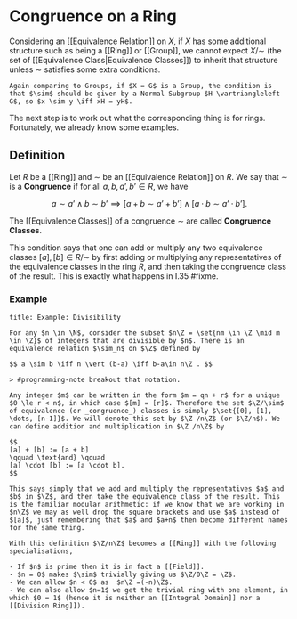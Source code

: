 # Congruence on a Ring

Considering an [[Equivalence Relation]] on $X$, if $X$ has some additional structure such as being a [[Ring]] or [[Group]], we cannot expect $X / \sim$ (the set of [[Equivalence Class|Equivalence Classes]]) to inherit that structure unless $\sim$ satisfies some extra conditions.

```ad-example
Again comparing to Groups, if $X = G$ is a Group, the condition is that $\sim$ should be given by a Normal Subgroup $H \vartriangleleft G$, so $x \sim y \iff xH = yH$.
```

The next step is to work out what the corresponding thing is for rings. Fortunately, we already know some examples.

## Definition

Let $R$ be a [[Ring]] and $\sim$ be an [[Equivalence Relation]] on $R$. We say that $\sim$ is a **Congruence** if for all $a, b, a’, b’ \in R$, we have

$$
a \sim a’ \land b \sim b’
\implies
[a + b \sim a’ + b’]
\land
[a \cdot b \sim a’ \cdot b’].
$$

The [[Equivalence Classes]] of a congruence $\sim$ are called **Congruence Classes**.

This condition says that one can add or multiply any two equivalence classes $[a], [b] \in R/\sim$ by first adding or multiplying any representatives of the equivalence classes in the ring $R$, and then taking the congruence class of the result. This is exactly what happens in I.35 #fixme.

### Example

```ad-example
title: Example: Divisibility

For any $n \in \N$, consider the subset $n\Z = \set{nm \in \Z \mid m \in \Z}$ of integers that are divisible by $n$. There is an equivalence relation $\sim_n$ on $\Z$ defined by

$$ a \sim b \iff n \vert (b-a) \iff b-a\in n\Z . $$

> #programming-note breakout that notation.

Any integer $m$ can be written in the form $m = qn + r$ for a unique $0 \le r < n$, in which case $[m] = [r]$. Therefore the set $\Z/\sim$ of equivalence (or _congruence_) classes is simply $\set{[0], [1], \dots, [n-1]}$. We will denote this set by $\Z /n\Z$ (or $\Z/n$). We can define addition and multiplication in $\Z /n\Z$ by

$$
[a] + [b] := [a + b]
\qquad \text{and} \qquad
[a] \cdot [b] := [a \cdot b].
$$

This says simply that we add and multiply the representatives $a$ and $b$ in $\Z$, and then take the equivalence class of the result. This is the familiar modular arithmetic: if we know that we are working in $n\Z$ we may as well drop the square brackets and use $a$ instead of $[a]$, just remembering that $a$ and $a+n$ then become different names for the same thing.

With this definition $\Z/n\Z$ becomes a [[Ring]] with the following specialisations,

- If $n$ is prime then it is in fact a [[Field]].
- $n = 0$ makes $\sim$ trivially giving us $\Z/0\Z = \Z$.
- We can allow $n < 0$ as  $n\Z =(-n)\Z$.
- We can also allow $n=1$ we get the trivial ring with one element, in which $0 = 1$ (hence it is neither an [[Integral Domain]] nor a [[Division Ring]]).

```
